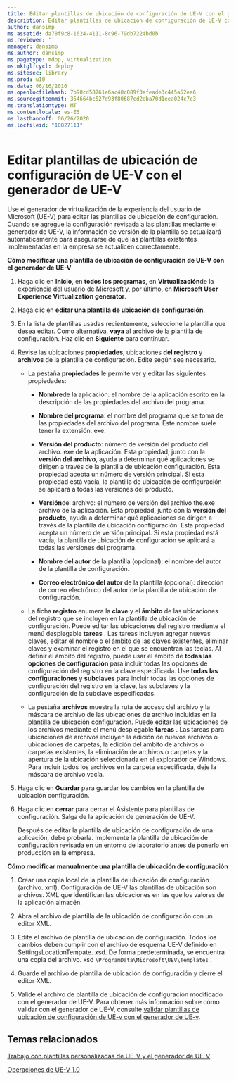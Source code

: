 ```yaml
---
title: Editar plantillas de ubicación de configuración de UE-V con el generador de UE-V
description: Editar plantillas de ubicación de configuración de UE-V con el generador de UE-V
author: dansimp
ms.assetid: da78f9c8-1624-4111-8c96-79db7224bd0b
ms.reviewer: ''
manager: dansimp
ms.author: dansimp
ms.pagetype: mdop, virtualization
ms.mktglfcycl: deploy
ms.sitesec: library
ms.prod: w10
ms.date: 06/16/2016
ms.openlocfilehash: 7b90cd58761e6ac40c089f3afeade3c445a52ea6
ms.sourcegitcommit: 354664bc527d93f80687cd2eba70d1eea024c7c3
ms.translationtype: MT
ms.contentlocale: es-ES
ms.lasthandoff: 06/26/2020
ms.locfileid: "10827111"
---
```

# Editar plantillas de ubicación de configuración de UE-V con el generador de UE-V


Use el generador de virtualización de la experiencia del usuario de Microsoft (UE-V) para editar las plantillas de ubicación de configuración. Cuando se agregue la configuración revisada a las plantillas mediante el generador de UE-V, la información de versión de la plantilla se actualizará automáticamente para asegurarse de que las plantillas existentes implementadas en la empresa se actualicen correctamente.

**Cómo modificar una plantilla de ubicación de configuración de UE-V con el generador de UE-V**

1.  Haga clic en **Inicio**, en **todos los programas**, en **Virtualización**de la experiencia del usuario de Microsoft y, por último, en **Microsoft User Experience Virtualization generator**.

2.  Haga clic en **editar una plantilla de ubicación de configuración**.

3.  En la lista de plantillas usadas recientemente, seleccione la plantilla que desea editar. Como alternativa, **vaya** al archivo de la plantilla de configuración. Haz clic en **Siguiente** para continuar.

4.  Revise las ubicaciones **propiedades**, ubicaciones **del registro** y **archivos** de la plantilla de configuración. Edite según sea necesario.

    -   La pestaña **propiedades** le permite ver y editar las siguientes propiedades:

        -   **Nombre**de la aplicación: el nombre de la aplicación escrito en la descripción de las propiedades del archivo del programa.

        -   **Nombre del programa**: el nombre del programa que se toma de las propiedades del archivo del programa. Este nombre suele tener la extensión. exe.

        -   **Versión del producto**: número de versión del producto del archivo. exe de la aplicación. Esta propiedad, junto con la **versión del archivo**, ayuda a determinar qué aplicaciones se dirigen a través de la plantilla de ubicación configuración. Esta propiedad acepta un número de versión principal. Si esta propiedad está vacía, la plantilla de ubicación de configuración se aplicará a todas las versiones del producto.

        -   **Versión**del archivo: el número de versión del archivo the.exe archivo de la aplicación. Esta propiedad, junto con la **versión del producto**, ayuda a determinar qué aplicaciones se dirigen a través de la plantilla de ubicación configuración. Esta propiedad acepta un número de versión principal. Si esta propiedad está vacía, la plantilla de ubicación de configuración se aplicará a todas las versiones del programa.

        -   **Nombre del autor** de la plantilla (opcional): el nombre del autor de la plantilla de configuración.

        -   **Correo electrónico del autor** de la plantilla (opcional): dirección de correo electrónico del autor de la plantilla de ubicación de configuración.

    -   La ficha **registro** enumera la **clave** y el **ámbito** de las ubicaciones del registro que se incluyen en la plantilla de ubicación de configuración. Puede editar las ubicaciones del registro mediante el menú desplegable **tareas** . Las tareas incluyen agregar nuevas claves, editar el nombre o el ámbito de las claves existentes, eliminar claves y examinar el registro en el que se encuentran las teclas. Al definir el ámbito del registro, puede usar el ámbito de **todas las opciones de configuración** para incluir todas las opciones de configuración del registro en la clave especificada. Use **todas las configuraciones** y **subclaves** para incluir todas las opciones de configuración del registro en la clave, las subclaves y la configuración de la subclave especificadas.

    -   La pestaña **archivos** muestra la ruta de acceso del archivo y la máscara de archivo de las ubicaciones de archivo incluidas en la plantilla de ubicación configuración. Puede editar las ubicaciones de los archivos mediante el menú desplegable **tareas** . Las tareas para ubicaciones de archivos incluyen la adición de nuevos archivos o ubicaciones de carpetas, la edición del ámbito de archivos o carpetas existentes, la eliminación de archivos o carpetas y la apertura de la ubicación seleccionada en el explorador de Windows. Para incluir todos los archivos en la carpeta especificada, deje la máscara de archivo vacía.

5.  Haga clic en **Guardar** para guardar los cambios en la plantilla de ubicación configuración.

6.  Haga clic en **cerrar** para cerrar el Asistente para plantillas de configuración. Salga de la aplicación de generación de UE-V.

    Después de editar la plantilla de ubicación de configuración de una aplicación, debe probarla. Implemente la plantilla de ubicación de configuración revisada en un entorno de laboratorio antes de ponerlo en producción en la empresa.

**Cómo modificar manualmente una plantilla de ubicación de configuración**

1.  Crear una copia local de la plantilla de ubicación de configuración (archivo. xml). Configuración de UE-V las plantillas de ubicación son archivos. XML que identifican las ubicaciones en las que los valores de la aplicación almacén.

2.  Abra el archivo de plantilla de la ubicación de configuración con un editor XML.

3.  Edite el archivo de plantilla de ubicación de configuración. Todos los cambios deben cumplir con el archivo de esquema UE-V definido en SettingsLocationTempate. xsd. De forma predeterminada, se encuentra una copia del archivo. xsd `\ProgramData\Microsoft\UEV\Templates` .

4.  Guarde el archivo de plantilla de ubicación de configuración y cierre el editor XML.

5.  Valide el archivo de plantilla de ubicación de configuración modificado con el generador de UE-V. Para obtener más información sobre cómo validar con el generador de UE-V, consulte [validar plantillas de ubicación de configuración de UE-v con el generador de UE-v](validate-ue-v-settings-location-templates-with-ue-v-generator.md).

## Temas relacionados


[Trabajo con plantillas personalizadas de UE-V y el generador de UE-V](working-with-custom-ue-v-templates-and-the-ue-v-generator.md)

[Operaciones de UE-V 1.0](operations-for-ue-v-10.md)

 

 





